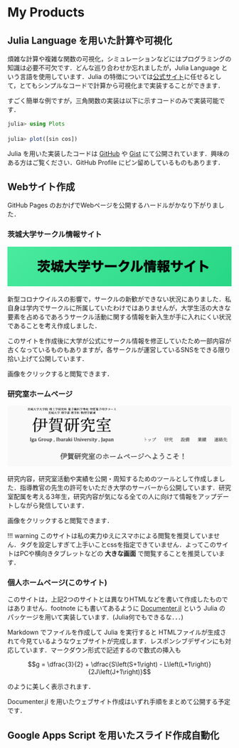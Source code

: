# My Products

## Julia Language を用いた計算や可視化

煩雑な計算や複雑な関数の可視化，シミュレーションなどにはプログラミングの知識は必要不可欠です．どんな巡り合わせか忘れましたが，Julia Language という言語を使用しています．Julia の特徴については[公式サイト](https://julialang.org/)に任せるとして，とてもシンプルなコードで計算から可視化まで実装することができます．

すごく簡単な例ですが，三角関数の実装は以下に示すコードのみで実装可能です．

```julia
julia> using Plots

julia> plot([sin cos])
```

Julia を用いた実装したコードは [GitHub](https://github.com/MizutoKadowaki0312) や [Gist](https://gist.github.com/MizutoKadowaki0312) にて公開されています．興味のある方はご覧ください．GitHub Profile にピン留めしているものもあります．


## Webサイト作成

GitHub Pages のおかげでWebページを公開するハードルがかなり下がりました．

### 茨城大学サークル情報サイト

[![サイトtop](images/web01.png)](https://mizutokadowaki0312.github.io/webpage_for_new_comers/)

新型コロナウイルスの影響で，サークルの新歓ができない状況にありました．私自身は学内でサークルに所属していたわけではありませんが，大学生活の大きな要素を占めるであろうサークル活動に関する情報を新入生が手に入れにくい状況であることを考え作成しました．


このサイトを作成後に大学が公式にサークル情報を修正していたため一部内容が古くなっているものもありますが，各サークルが運営しているSNSをできる限り拾い上げて公開しています．

画像をクリックすると閲覧できます．


### 研究室ホームページ

[![サイトtop](images/web02.png)](http://kondo-insulator.sci.ibaraki.ac.jp/)

研究内容，研究室活動や実績を公開・周知するためのツールとして作成しました．指導教官の先生の許可をいただき大学のサーバーから公開しています．研究室配属を考える3年生，研究内容が気になる全ての人に向けて情報をアップデートしながら発信しています．


画像をクリックすると閲覧できます．

!!! warning
    このサイトは私の実力ゆえにスマホによる閲覧を推奨していません．タグを設定しすぎて上手いことcssを指定できていません．よってこのサイトはPCや横向きタブレットなどの **大きな画面** で閲覧することを推奨しています．




### 個人ホームページ(このサイト)
このサイトは，上記2つのサイトとは異なりHTMLなどを書いて作成したものではありません．footnote にも書いてあるように [Documenter.jl](https://juliadocs.github.io/Documenter.jl/stable/) という Julia のパッケージを用いて実装しています．(Julia何でもできるな．．．)

Markdown でファイルを作成して Julia を実行すると HTMLファイルが生成されて今見ているようなウェブサイトが完成します．レスポンシブデザインにも対応しています．マークダウン形式で記述するので数式の挿入も

```math
g = \dfrac{3}{2} + \dfrac{S\left(S+1\right) - L\left(L+1\right)}{2J\left(J+1\right)}
```

のように美しく表示されます．

Documenter.jl を用いたウェブサイト作成はいずれ手順をまとめて公開する予定です．


## Google Apps Script を用いたスライド作成自動化
